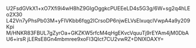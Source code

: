 U2FsdGVkX1+xO7Xfi9i4wH8hZ9GIgOggkcPUEEeLD4s5G3g/6W+sg2q4hLEo2X30
L42Vn7yPhsPb03M+yFIVKbb6fqg2ICrsoDP6njwELVsElxuqclVwpA4a9y209Kpi
M/HNKR83FBUL7gZyrOa+GKZKW5rfcM4qHgEKvcVquuTj9rEYAm4jM0DbAU6+irsR
jLERsE8Gn4mbmree9xoFI3QIct7CU2vwRZ+DNIXOAXY=
